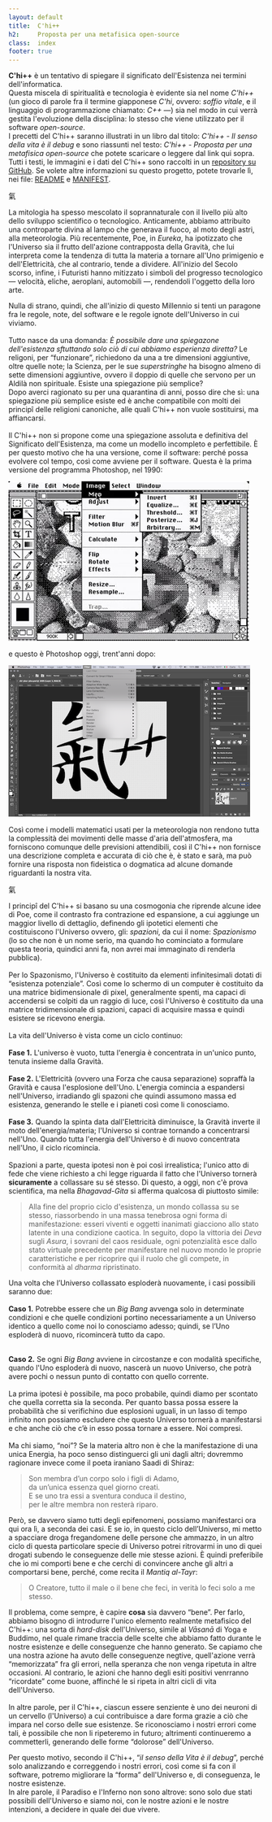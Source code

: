 ```yaml
---
layout: default
title:  C'hi++
h2:     Proposta per una metafisica open-source
class:  index
footer: true
---
```


<b>C'hi++</b> è un tentativo di spiegare il significato
dell'Esistenza nei termini dell'informatica.<br />
Questa miscela di spiritualità e tecnologia è evidente sia nel nome
<i>C'hi++</i> (un gioco di parole fra il termine giapponese
<i>C'hi</i>, ovvero: <i>soffio vitale</i>, e il linguaggio di
programmazione chiamato: <i>C++</i> &mdash;) sia nel modo in cui verrà gestita l'evoluzione della disciplina: lo stesso che viene utilizzato per il software <i>open-source</i>.<br />
I precetti del C'hi++ saranno illustrati in un libro dal titolo:
<i>C'hi++ - Il senso della vita è il debug</i> e sono riassunti nel testo:
<i>C'hi++ - Proposta per una metafisica open-source</i> che potete scaricare o leggere dal link qui sopra.
<br />
Tutti i testi, le immagini e i dati del C'hi++ sono raccolti in un
<a  title="Va' al progetto su GitHub"
    target="github"
    href="https://github.com/chi-plus-plus/chi-plus-plus">
    repository su GitHub</a>.
Se volete altre informazioni su questo progetto, potete trovarle lì, nei file:
<a href="https://github.com/chi-plus-plus/chi-plus-plus" target="github">README</a> e
<a href="https://github.com/chi-plus-plus/chi-plus-plus/blob/master/MANIFEST.md" target="github">MANIFEST</a>.

<p class="immagine">氣 </p>

La mitologia ha spesso mescolato il soprannaturale con il livello
più alto dello sviluppo scientifico o tecnologico.
Anticamente, abbiamo attribuito una controparte divina al lampo
che generava il fuoco, al moto degli astri, alla meteorologia.
Più recentemente, Poe, in <i>Eureka</i>, ha ipotizzato che l'Universo sia
il frutto dell'azione contrapposta della Gravità, che lui interpreta
come la tendenza di tutta la materia a tornare all'Uno primigenio e
dell'Elettricità, che al contrario, tende a dividere.
All'inizio del Secolo scorso, infine, i Futuristi hanno mitizzato i simboli
del progresso tecnologico &mdash; velocità, eliche, aeroplani, automobili &mdash;, rendendoli l'oggetto della loro arte.
<!-- @todo: aggiungere nota sulla scienza -->
Nulla di strano, quindi, che all'inizio di questo Millennio
si tenti un paragone fra le regole, note, del software
e le regole ignote dell'Universo in cui viviamo.<br />
<br />
Tutto nasce da una domanda: <i>È possibile dare una spiegazone
dell'esistenza sftuttando solo ciò di cui abbiamo esperienza diretta?</i>
Le religoni, per “funzionare”, richiedono da una a tre
dimensioni aggiuntive, oltre quelle note; la Scienza, per le sue
<i>superstringhe</i> ha bisogno almeno di sette dimensioni aggiuntive,
ovvero il doppio di quelle che servono per un Aldilà non spirituale.
Esiste una spiegazione più semplice?<br />
Dopo averci ragionato su per una quarantina di
anni, posso dire che sì: una spiegazione più semplice esiste ed è anche
compatibile con molti dei princip&icirc; delle religioni canoniche,
alle quali C'hi++ non vuole sostituirsi, ma affiancarsi. <br />
<br />
Il C'hi++ non si propone come una spiegazione assoluta e definitiva del
Significato dell'Esistenza, ma come un modello incompleto e perfettibile.
È per questo motivo che ha una versione, come il software: perché possa
evolvere col tempo, così come avviene per il software.
Questa è la prima versione del programma Photoshop, nel 1990:
<p class="immagine"><img src="assets/img/photoshop-v1.jpg"></p>
e questo è Photoshop oggi, trent'anni dopo:
<p class="immagine"><img src="assets/img/photoshop-2020.png"></p>
Così come i modelli matematici usati per la meteorologia non
rendono tutta la complessità dei movimenti delle masse d'aria dell'atmosfera,
ma forniscono comunque delle previsioni attendibili,
così il C'hi++ non fornisce una descrizione completa e accurata di ciò che
è, è stato e sarà, ma può fornire una risposta non fideistica o
dogmatica ad alcune domande riguardanti la nostra vita.

<p class="immagine">氣 </p>

I princip&icirc; del C'hi++ si basano su una cosmogonia che riprende
alcune idee di Poe, come il contrasto fra contrazione ed espansione,
a cui aggiunge
un maggior livello di dettaglio, definendo gli ipotetici elementi che
costituiscono l'Universo ovvero, gli: <i>spazioni</i>, da cui il
nome: <i>Spazionismo</i>
(lo so che non è un nome serio, ma quando ho cominciato a formulare questa
teoria, quindici anni fa, non avrei mai immaginato di renderla pubblica).<br />
<br />
Per lo Spazonismo, l'Universo è costituito da elementi infinitesimali
dotati di “esistenza potenziale”.
Così come lo schermo di un computer è costituito da una matrice
bidimensionale di pixel, generalmente spenti, ma capaci di accendersi
se colpiti da un raggio di luce, così l'Universo è costituito da una matrice
tridimensionale di spazioni, capaci di acquisire massa e quindi esistere
se ricevono energia.<br />
<br />
La vita dell'Universo è vista come un ciclo continuo:<br />
<br />
<b>Fase 1.</b> L'universo è vuoto, tutta l'energia è concentrata in
un'unico punto, tenuta insieme dalla Gravità.<br />
<br />
<b>Fase 2.</b> L'Elettricità (ovvero una Forza che causa separazione)
sopraffà la Gravità e causa l'esplosione dell'Uno.
L'energia comincia a espandersi nell'Universo, irradiando gli spazoni
che quindi assumono massa ed esistenza, generando le stelle e i pianeti
così come li conosciamo.<br />
<br />
<b>Fase 3.</b> Quando la spinta data dall'Elettricità diminuisce, la
Gravità inverte il moto dell'energia/materia; l'Universo si contrae
tornando a concentrarsi nell'Uno.
Quando tutta l'energia dell'Universo è di nuovo concentrata nell'Uno,
il ciclo ricomincia.<br />
<br />
Spazioni a parte, questa ipotesi non è poi così irrealistica; l'unico
atto di fede che viene richiesto a chi legge riguarda il fatto che l'Universo
tornerà <b>sicuramente</b> a collassare su sé stesso.
Di questo, a oggi, non c'è prova scientifica, ma nella <i>Bhagavad-Gita</i>
si afferma qualcosa di piuttosto simile:

<blockquote>
    Alla fine del proprio ciclo d'esistenza, un mondo collassa su se stesso,
    riassorbendo in una massa tenebrosa ogni forma di manifestazione: esseri
    viventi e oggetti inanimati giacciono allo stato latente in una condizione
    caotica. In seguito, dopo la vittoria dei <i>Deva</i> sugli <i>Asura</i>,
    i sovrani del caos residuale, ogni potenzialità esce dallo stato virtuale
    precedente per manifestare nel nuovo mondo le proprie caratteristiche e
    per ricoprire qui il ruolo che gli compete, in conformità al <i>dharma</i>
    ripristinato.
</blockquote>

Una volta che l’Universo collassato esploderà nuovamente, i casi possibili
saranno due:<br />
<br />
<b>Caso 1.</b> Potrebbe essere che un <i>Big Bang</i> avvenga solo in determinate condizioni e che quelle condizioni portino necessariamente a un Universo identico a quello come noi lo conosciamo adesso; quindi, se l’Uno esploderà di nuovo, ricomincerà tutto da capo.<br />
<!-- todo: aggiungere nota su processo 68 -->
<br />
<b>Caso 2.</b> Se ogni <i>Big Bang</i> avviene in circostanze e con modalità specifiche, quando l'Uno esploderà di nuovo, nascerà un nuovo Universo, che potrà avere pochi o nessun punto di contatto con quello corrente.<br />
<br />
La prima ipotesi è possibile, ma poco probabile, quindi diamo per scontato
che quella corretta sia la seconda.
Per quanto bassa possa essere la probabilità che si verifichino due esplosioni
uguali, in un lasso di tempo infinito non possiamo escludere che questo Universo
tornerà a manifestarsi e che anche ciò che c’è in esso possa tornare a essere.
Noi compresi.<br />
<br />
Ma chi siamo, “noi”? Se la materia altro non è che la manifestazione di una
unica Energia, ha poco senso distinguerci gli uni dagli altri; dovremmo
ragionare invece come il poeta iraniano Saadi di Shiraz:

<blockquote>
    Son membra d’un corpo solo i figli di Adamo,<br />
    da un’unica essenza quel giorno creati.<br />
    E se uno tra essi a sventura conduca il destino,<br />
    per le altre membra non resterà riparo.<br />
</blockquote>

Però, se davvero siamo tutti degli epifenomeni, possiamo
manifestarci ora qui ora lì, a seconda dei casi. E se io, in questo
ciclo dell’Universo, mi metto a spacciare droga fregandomene delle
persone che ammazzo, in un altro ciclo di questa particolare specie
di Universo potrei ritrovarmi in uno di quei drogati subendo le
conseguenze delle mie stesse azioni. È quindi preferibile che io mi
comporti bene e che cerchi di convincere anche gli altri a
comportarsi bene, perché, come recita il <i>Mantiq al-Tayr</i>:<br />

<blockquote>
    O Creatore, tutto il male o il bene che feci, in verità lo feci solo a me stesso.
</blockquote>

Il problema, come sempre, è capire <b>cosa</b> sia davvero “bene”.
Per farlo, abbiamo bisogno di introdurre l'unico elemento realmente
metafisico del C'hi++:
una sorta di <i>hard-disk</i> dell'Universo, simile al <i>Vāsanā</i>
di Yoga e Buddimo, nel quale rimane traccia delle scelte che abbiamo
fatto durante le nostre esistenze e delle conseguenze che hanno generato.
Se capiamo che una nostra azione ha avuto delle conseguenze negtive,
quell'azione verrà “memorizzata” fra gli errori, nella speranza che
non venga ripetuta in altre occasioni.
Al contrario, le azioni che hanno degli esiti positivi venrranno
“ricordate” come buone, affinché le si ripeta in altri cicli di
vita dell'Universo.<br />
<br />
In altre parole, per il C'hi++, ciascun essere senziente è uno dei neuroni
di un cervello (l'Universo) a cui contribuisce a dare forma grazie a
ciò che impara nel corso delle sue esistenze.
Se riconosciamo i nostri errori come tali, è possibile che non li
ripeteremo in futuro; altrimenti continueremo a commetterli, generando
delle forme “dolorose” dell'Universo.<br />

Per questo motivo, secondo il C'hi++, “<i>il senso della Vita è il debug</i>”,
perché solo analizzando e correggendo i nostri errori, così come si fa
con il software, potremo migliorare la “forma” dell'Universo e, di
conseguenza, le nostre esistenze.<br />
In alre parole, il Paradiso e l'Inferno non sono altrove: sono solo due
stati possibili dell'Universo e siamo noi, con le nostre azioni e le
nostre intenzioni, a decidere in quale dei due vivere.
